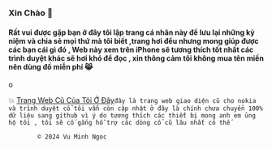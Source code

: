 ###         Xin Chào  🥰



#### Rất vui được gặp bạn ở đây tôi lập trang cá nhân này để lưu lại những kỷ niệm và chia sẻ mọi thứ mà tôi biết ,trang hơi đểu nhưng mong giúp được các bạn cái gì đó , Web này xem trên iPhone sẽ tương thích tốt nhất các trình duyệt khác sẽ hơi khó để đọc , xin thông cảm tôi không mua tên miền nên dùng đồ miễn phí 😹



o

   💥 [Trang Web Cũ Của Tôi Ở Đây](http://vmnit.mobie.in)`đây là trang web giao diện cũ cho nokia và trình duyệt cổ tôi vẫn còn cập nhật ở đây là chính chưa chuyển 100% dữ liệu sang github vì ý do tương thích các thiết bị mong anh em ủng hộ tôi , tôi sẽ cố gắng hỗ trợ các dòng cổ cũ lâu nhất có thế  `





            © 2024 Vu Minh Ngoc 


